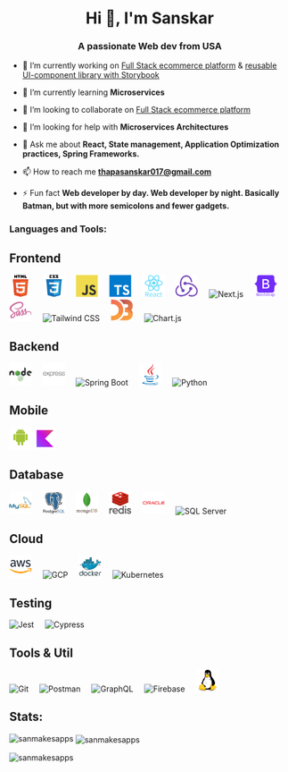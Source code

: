 <h1 align="center">Hi 👋, I'm Sanskar</h1>
<h3 align="center">A passionate Web dev from USA</h3>

- 🔭 I’m currently working on [Full Stack ecommerce platform](https://github.com/sanMakesApps/one-cart) & [reusable UI-component library with Storybook](https://github.com/sanMakesApps/ui-book)

- 🌱 I’m currently learning **Microservices**

- 👯 I’m looking to collaborate on [Full Stack ecommerce platform](https://github.com/sanMakesApps/one-cart)

- 🤝 I’m looking for help with **Microservices Architectures**

- 💬 Ask me about **React, State management, Application Optimization practices, Spring Frameworks.**

- 📫 How to reach me **thapasanskar017@gmail.com**

- ⚡ Fun fact **Web developer by day. Web developer by night. Basically Batman, but with more semicolons and fewer gadgets.**

<p align="left">
</p>

<h3 align="left">Languages and Tools:</h3>


## Frontend
<p align="left" gap="10px">
  <img src="https://raw.githubusercontent.com/devicons/devicon/master/icons/html5/html5-original-wordmark.svg" alt="HTML" width="40" height="40"/> &nbsp;&nbsp;&nbsp;
  <img src="https://raw.githubusercontent.com/devicons/devicon/master/icons/css3/css3-original-wordmark.svg" alt="CSS" width="40" height="40"/> &nbsp;&nbsp;&nbsp;
  <img src="https://raw.githubusercontent.com/devicons/devicon/master/icons/javascript/javascript-original.svg" alt="JavaScript" width="40" height="40" /> &nbsp;&nbsp;&nbsp;
  <img src="https://raw.githubusercontent.com/devicons/devicon/master/icons/typescript/typescript-original.svg" alt="TypeScript" width="40" height="40" /> &nbsp;&nbsp;&nbsp;
  <img src="https://raw.githubusercontent.com/devicons/devicon/master/icons/react/react-original-wordmark.svg" alt="React" width="40" height="40"/> &nbsp;&nbsp;&nbsp;
  <img src="https://raw.githubusercontent.com/devicons/devicon/master/icons/redux/redux-original.svg" alt="Redux" width="40" height="40"/> &nbsp;&nbsp;&nbsp;
  <img src="https://cdn.worldvectorlogo.com/logos/nextjs-2.svg" alt="Next.js" width="40" height="40"/> &nbsp;&nbsp;&nbsp;
  <img src="https://raw.githubusercontent.com/devicons/devicon/master/icons/bootstrap/bootstrap-plain-wordmark.svg" alt="Bootstrap" width="40" height="40"/> &nbsp;&nbsp;&nbsp;
  <img src="https://raw.githubusercontent.com/devicons/devicon/master/icons/sass/sass-original.svg" alt="SASS" width="40" height="40"/> &nbsp;&nbsp;&nbsp;
  <img src="https://www.vectorlogo.zone/logos/tailwindcss/tailwindcss-icon.svg" alt="Tailwind CSS" width="40" height="40"/> &nbsp;&nbsp;&nbsp;
  <img src="https://raw.githubusercontent.com/devicons/devicon/master/icons/d3js/d3js-original.svg" alt="D3.js" width="40" height="40"/> &nbsp;&nbsp;&nbsp;
  <img src="https://www.chartjs.org/media/logo-title.svg" alt="Chart.js" width="40" height="40"/> &nbsp;&nbsp;&nbsp;
</p>

## Backend
<p align="left"> 
  <img src="https://raw.githubusercontent.com/devicons/devicon/master/icons/nodejs/nodejs-original-wordmark.svg" alt="Node.js" width="40" height="40"/>  &nbsp;&nbsp;&nbsp;
  <img src="https://raw.githubusercontent.com/devicons/devicon/master/icons/express/express-original-wordmark.svg" alt="Express.js" width="40" height="40"/>  &nbsp;&nbsp;&nbsp;
  <img src="https://www.vectorlogo.zone/logos/springio/springio-icon.svg" alt="Spring Boot" width="40" height="40"/>  &nbsp;&nbsp;&nbsp;
  <img src="https://raw.githubusercontent.com/devicons/devicon/master/icons/java/java-original.svg" alt="Java" width="40" height="40"/>  &nbsp;&nbsp;&nbsp;
  <img src="https://www.vectorlogo.zone/logos/python/python-icon.svg" alt="Python" width="40" height="40"/>  &nbsp;&nbsp;&nbsp;

</p>

## Mobile

<p align="left"> 
  <img src="https://raw.githubusercontent.com/devicons/devicon/master/icons/android/android-original-wordmark.svg" alt="Android" width="40" height="40"/>
  <img src="https://raw.githubusercontent.com/devicons/devicon/master/icons/kotlin/kotlin-original.svg" alt="Kotlin" width="40" height="40"/>  &nbsp;&nbsp;&nbsp;
</p>

## Database
<p align="left"> 
  <img src="https://raw.githubusercontent.com/devicons/devicon/master/icons/mysql/mysql-original-wordmark.svg" alt="MySQL" width="40" height="40"/>  &nbsp;&nbsp;&nbsp;
  <img src="https://raw.githubusercontent.com/devicons/devicon/master/icons/postgresql/postgresql-original-wordmark.svg" alt="PostgreSQL" width="40" height="40"/>  &nbsp;&nbsp;&nbsp;
  <img src="https://raw.githubusercontent.com/devicons/devicon/master/icons/mongodb/mongodb-original-wordmark.svg" alt="MongoDB" width="40" height="40"/>  &nbsp;&nbsp;&nbsp;
  <img src="https://raw.githubusercontent.com/devicons/devicon/master/icons/redis/redis-original-wordmark.svg" alt="Redis" width="40" height="40"/>  &nbsp;&nbsp;&nbsp;
  <img src="https://raw.githubusercontent.com/devicons/devicon/master/icons/oracle/oracle-original.svg" alt="Oracle" width="40" height="40"/>  &nbsp;&nbsp;&nbsp;
  <img src="https://www.svgrepo.com/show/303229/microsoft-sql-server-logo.svg" alt="SQL Server" width="40" height="40"/>  &nbsp;&nbsp;&nbsp;
</p>

## Cloud
<p align="left"> 
  <img src="https://raw.githubusercontent.com/devicons/devicon/master/icons/amazonwebservices/amazonwebservices-original-wordmark.svg" alt="AWS" width="40" height="40"/>  &nbsp;&nbsp;&nbsp;
  <img src="https://www.vectorlogo.zone/logos/google_cloud/google_cloud-icon.svg" alt="GCP" width="40" height="40"/>  &nbsp;&nbsp;&nbsp;
  <img src="https://raw.githubusercontent.com/devicons/devicon/master/icons/docker/docker-original-wordmark.svg" alt="Docker" width="40" height="40"/>  &nbsp;&nbsp;&nbsp;
  <img src="https://www.vectorlogo.zone/logos/kubernetes/kubernetes-icon.svg" alt="Kubernetes" width="40" height="40"/>  &nbsp;&nbsp;&nbsp;
</p>

## Testing
<p align="left"> 
  <img src="https://www.vectorlogo.zone/logos/jestjsio/jestjsio-icon.svg" alt="Jest" width="40" height="40"/>  &nbsp;&nbsp;&nbsp;
  <img src="https://raw.githubusercontent.com/simple-icons/simple-icons/master/icons/cypress.svg" alt="Cypress" width="40" height="40"/>  &nbsp;&nbsp;&nbsp;
</p>

## Tools & Util
<p align="left"> 
  <img src="https://www.vectorlogo.zone/logos/git-scm/git-scm-icon.svg" alt="Git" width="40" height="40"/>  &nbsp;&nbsp;&nbsp;
  <img src="https://www.vectorlogo.zone/logos/getpostman/getpostman-icon.svg" alt="Postman" width="40" height="40"/>  &nbsp;&nbsp;&nbsp;
  <img src="https://www.vectorlogo.zone/logos/graphql/graphql-icon.svg" alt="GraphQL" width="40" height="40"/>  &nbsp;&nbsp;&nbsp;
  <img src="https://www.vectorlogo.zone/logos/firebase/firebase-icon.svg" alt="Firebase" width="40" height="40"/>  &nbsp;&nbsp;&nbsp;
  <img src="https://raw.githubusercontent.com/devicons/devicon/master/icons/linux/linux-original.svg" alt="Linux" width="40" height="40"/> &nbsp;&nbsp;&nbsp;
</p>

## Stats:

<p><img align="left" src="https://github-readme-stats.vercel.app/api/top-langs?username=sanmakesapps&show_icons=true&locale=en&layout=compact" alt="sanmakesapps" /></p>

<p>&nbsp;<img align="center" src="https://github-readme-stats.vercel.app/api?username=sanmakesapps&show_icons=true&locale=en" alt="sanmakesapps" /></p>

<p><img align="center" src="https://github-readme-streak-stats.herokuapp.com/?user=sanmakesapps&" alt="sanmakesapps" /></p>
